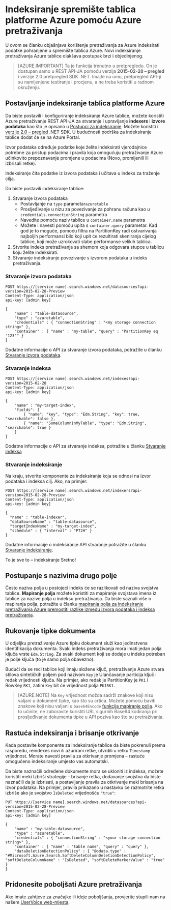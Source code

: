 <properties
pageTitle="Indeksiranje spremište tablica platforme Azure pomoću Azure pretraživanja"
description="Saznajte kako indeksirati podaci spremljeni u tablicama Azure pomoću pretraživanja Azure"
services="search"
documentationCenter=""
authors="chaosrealm"
manager="pablocas"
editor="" />

<tags
ms.service="search"
ms.devlang="rest-api"
ms.workload="search" ms.topic="article"  
ms.tgt_pltfrm="na"
ms.date="08/16/2016"
ms.author="eugenesh" />

# <a name="indexing-azure-table-storage-with-azure-search"></a>Indeksiranje spremište tablica platforme Azure pomoću Azure pretraživanja

U ovom se članku objašnjava korištenje pretraživanja za Azure indeksirati podatke pohranjene u spremište tablica Azure. Novi indeksiranje pretraživanja Azure tablice olakšava postupak brzi i objedinjenog. 

> [AZURE.IMPORTANT] Ta je funkcija trenutno u pretpregledu. On je dostupan samo u REST API-JA pomoću verzija **2015-02-28 – pregled** i verzije 2.0 pretpregled SDK .NET. Imajte na umu, pretpregled API-ji su namijenjene testiranje i procjenu, a ne treba koristiti u radnom okruženju.

## <a name="setting-up-azure-table-indexing"></a>Postavljanje indeksiranje tablica platforme Azure

Da biste postavili i konfiguriranje indeksiranje Azure tablice, možete koristiti Azure pretraživanje REST API-JA za stvaranje i upravljanje **indexers** i **izvore podataka** kao što je opisano u [Postupci za indeksiranje](https://msdn.microsoft.com/library/azure/dn946891.aspx). Možete koristiti i [verzije 2.0 – pregled](https://msdn.microsoft.com/library/mt761536%28v=azure.103%29.aspx) .NET SDK. U budućnosti podrška za indeksiranje tablice dodat će se na Azure Portal.

Izvor podataka određuje podatke koje želite indeksirati vjerodajnice potrebne za pristup podacima i pravila koja omogućuju pretraživanje Azure učinkovito prepoznavanje promjene u podacima (Novo, promijenili ili izbrisali retke).

Indeksiranje čita podatke iz izvora podataka i učitava u indeks za traženje cilja.

Da biste postavili indeksiranje tablice:

1. Stvaranje izvora podataka
    - Postavljanje na `type` parametar`azuretable`
    - Prosljeđivanje u nizu za povezivanje za pohranu računa kao u `credentials.connectionString` parametra
    - Navedite pomoću naziv tablice u `container.name` parametra
    - Možete i navesti pomoću upita s `container.query` parametar. Kad god je to moguće, pomoću filtra na PartitionKey radi ostvarivanja najboljih performansi bilo koji upit će rezultirati skeniranja cijelog tablice, koji može uzrokovati slabe performanse velikih tablica.
2. Stvorite indeks pretraživanja sa shemom koja odgovara stupce u tablicu koju želite indeksirati. 
3. Stvaranje indeksiranje povezivanje s izvorom podataka u indeks pretraživanja.

### <a name="create-data-source"></a>Stvaranje izvora podataka

    POST https://[service name].search.windows.net/datasources?api-version=2015-02-28-Preview
    Content-Type: application/json
    api-key: [admin key]

    {
        "name" : "table-datasource",
        "type" : "azuretable",
        "credentials" : { "connectionString" : "<my storage connection string>" },
        "container" : { "name" : "my-table", "query" : "PartitionKey eq '123'" }
    }   

Dodatne informacije o API za stvaranje izvora podataka, potražite u članku [Stvaranje izvora podataka](search-api-indexers-2015-02-28-preview.md#create-data-source).

### <a name="create-index"></a>Stvaranje indeksa 

    POST https://[service name].search.windows.net/indexes?api-version=2015-02-28
    Content-Type: application/json
    api-key: [admin key]

    {
        "name" : "my-target-index",
        "fields": [
            { "name": "key", "type": "Edm.String", "key": true, "searchable": false },
            { "name": "SomeColumnInMyTable", "type": "Edm.String", "searchable": true }
        ]
    }

Dodatne informacije o API za stvaranje indeksa, potražite u članku [Stvaranje indeksa](https://msdn.microsoft.com/library/dn798941.aspx)

### <a name="create-indexer"></a>Stvaranje indeksiranje 

Na kraju, stvorite komponente za indeksiranje koja se odnosi na izvor podataka i indeksa cilj. Ako, na primjer:

    POST https://[service name].search.windows.net/indexers?api-version=2015-02-28-Preview
    Content-Type: application/json
    api-key: [admin key]

    {
      "name" : "table-indexer",
      "dataSourceName" : "table-datasource",
      "targetIndexName" : "my-target-index",
      "schedule" : { "interval" : "PT2H" }
    }

Dodatne informacije o indeksiranje API stvaranje potražite u članku [Stvaranje indeksiranje](search-api-indexers-2015-02-28-preview.md#create-indexer).

To je sve to – indeksiranje Sretno!

## <a name="dealing-with-different-field-names"></a>Postupanje s nazivima drugo polje

Često naziva polja u postojeći indeks će se razlikovati od naziva svojstva tablice. **Mapiranje polja** možete koristiti za mapiranje svojstava imena iz tablice za nazive polja u indeksu pretraživanja. Da biste saznali više o mapiranja polja, potražite u članku [mapiranja polja za indeksiranje pretraživanja Azure premostiti razlike između izvora podataka i indeksa pretraživanja](search-indexer-field-mappings.md).

## <a name="handling-document-keys"></a>Rukovanje tipke dokumenta

U odjeljku pretraživanje Azure tipku dokument služi kao jedinstvena identifikacija dokumenta. Svaki indeks pretraživanja mora imati jedan polja ključa vrste `Edm.String`. Za svaki dokument koji se dodaje u indeks potreban je polje ključa (to je samo polja obavezno).

Budući da se reci tablice koji imaju složene ključ, pretraživanje Azure stvara stilova sintetičkih poljem pod nazivom `Key` je Ulančavanje particija ključ i redak vrijednosti ključa. Na primjer, ako redak je PartitionKey je `PK1` i RowKey `RK1`, zatim `Key` bit će vrijednost polja `PK1RK1`. 

> [AZURE.NOTE] Na `Key` vrijednost možda sadrži znakove koji nisu valjani u dokument tipke, kao što su crtica. Možete pomoću baviti znakove koji nisu valjani u `base64Encode` [funkcija mapiranje polja](search-indexer-field-mappings.md#base64EncodeFunction). Ako to učinite, ne zaboravite koristiti URL sigurnih Base64 kodiranja pri prosljeđivanje dokumenta tipke u API poziva kao što su pretraživanja.

## <a name="incremental-indexing-and-deletion-detection"></a>Rastuća indeksiranja i brisanje otkrivanje
 
Kada postavite komponente za indeksiranje tablice da biste pokrenuli prema rasporedu, reindexes novi ili ažurirani retke, utvrdili u retku `Timestamp` vrijednost. Morate navesti pravila za otkrivanje promjena – rastuće omogućeno indeksiranje umjesto vas automatski. 

Da biste naznačili određene dokumente mora se ukloniti iz indeksa, možete koristiti meki Izbriši strategije – brisanje retka, dodavanje svojstva da biste naznačili da je izbrisati, a postavljanje pravila za otkrivanje meki brisanja na izvor podataka. Na primjer, pravila prikazano u nastavku će razmotrite retka izbriše ako je svojstvo `IsDeleted` vrijednošću `"true"`: 

    PUT https://[service name].search.windows.net/datasources?api-version=2015-02-28-Preview
    Content-Type: application/json
    api-key: [admin key]
    
    {
        "name" : "my-table-datasource",
        "type" : "azuretable",
        "credentials" : { "connectionString" : "<your storage connection string>" },
        "container" : { "name" : "table name", "query" : "query" },
        "dataDeletionDetectionPolicy" : { "@odata.type" : "#Microsoft.Azure.Search.SoftDeleteColumnDeletionDetectionPolicy", "softDeleteColumnName" : "IsDeleted", "softDeleteMarkerValue" : "true" }
    }   


## <a name="help-us-make-azure-search-better"></a>Pridonesite poboljšati Azure pretraživanja

Ako imate zahtjeve za značajke ili ideje poboljšanja, provjerite stupili nam na našem [UserVoice web-mjesta](https://feedback.azure.com/forums/263029-azure-search/).